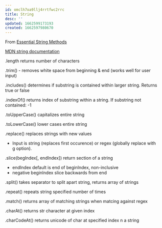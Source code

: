 ```yaml
---
id: omclh7oa9llj4rrtfwc2rrc
title: String
desc: ''
updated: 1662599173193
created: 1662597980670
---
```

From [Essential String Methods](https://levelup.gitconnected.com/essential-javascript-string-methods-f1841dad1961)

[MDN string documentation](https://developer.mozilla.org/en-US/docs/Web/JavaScript/Reference/Global_Objects/String)

.length returns number of characters

.trim() - removes white space from beginning & end (works well for user input)

.includes() determines if substring is contained within larger string. Returns true or false

.indexOf() returns index of substring within a string. If substring not contained: -1

.toUpperCase() capitalizes entire string

.toLowerCase() lower cases entire string

.replace() replaces strings with new values
- Input is string (replaces first occurence) or regex  (globally replace with g option). 

.slice(begIndex[, endIndex]) return section of a string
- endIndex default is end of beginIndex, non-inclusive
- negative beginIndex slice backwards from end

.split() takes separator to split apart string, returns array of strings

.repeat() repeats string specified number of times

.match() returns array of matching strings when matcing against regex

.charAt() returns str character at given index

.charCodeAt() returns unicode of char at specified index n a string


